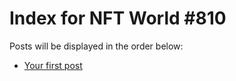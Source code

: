 # Index for NFT World #810
Posts will be displayed in the order below:

- [Your first post](./001-first.md)

